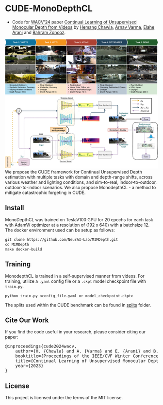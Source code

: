 # CUDE-MonoDepthCL

- Code for [WACV'24](https://wacv2024.thecvf.com/) paper [Continual Learning of Unsupervised Monocular Depth from Videos](https://arxiv.org/abs/2311.02393) by
[Hemang Chawla](https://scholar.google.com/citations?user=3QSih2AAAAAJ&hl=en&oi=ao),
[Arnav Varma](https://scholar.google.nl/citations?user=JcqW3_QAAAAJ&hl=en&oi=ao), 
[Elahe Arani](https://scholar.google.nl/citations?user=e_I_v6cAAAAJ&hl=en&oi=ao) and 
[Bahram Zonooz](https://scholar.google.com/citations?hl=en&user=FZmIlY8AAAAJ).

![alt text](assets/CUDE.png "CUDE")
![alt text](assets/MonodepthCL.png "MonodepthCL")
We propose the CUDE framework for Continual Unsupervised Depth estimation with multiple tasks with domain and depth-range shifts, across various weather and lighting conditions, and sim-to-real, indoor-to-outdoor, outdoor-to-indoor scenarios. We also propose MonodepthCL - a method to mitigate catastrophic forgeting in CUDE. 

## Install

MonoDepthCL was trained on TeslaV100 GPU for 20 epochs for each task with AdamW optimizer at a resolution of (192 x 640) with a 
batchsize 12. The docker environment used can be setup as follows:

```
git clone https://github.com/NeurAI-Lab/MIMDepth.git
cd MIMDepth
make docker-build
```

## Training
MonodepthCL is trained in a self-supervised manner from videos. 
For training, utilize a `.yaml` config file or a `.ckpt` model checkpoint file with `train.py`.
```
python train.py <config_file.yaml or model_checkpoint.ckpt>
```
The splits used within the CUDE benchmark can be found in [splits](splits) folder.

## Cite Our Work
If you find the code useful in your research, please consider citing our paper:
<pre>
@inproceedings{cude2024wacv,
	author={H. {Chawla} and A. {Varma} and E. {Arani} and B. {Zonooz}},
	booktitle={Proceedings of the IEEE/CVF Winter Conference on Applications of Computer Vision},
	title={Continual Learning of Unsupervised Monocular Depth from Videos},
	year={2023}
}
</pre>

## License

This project is licensed under the terms of the MIT license.
